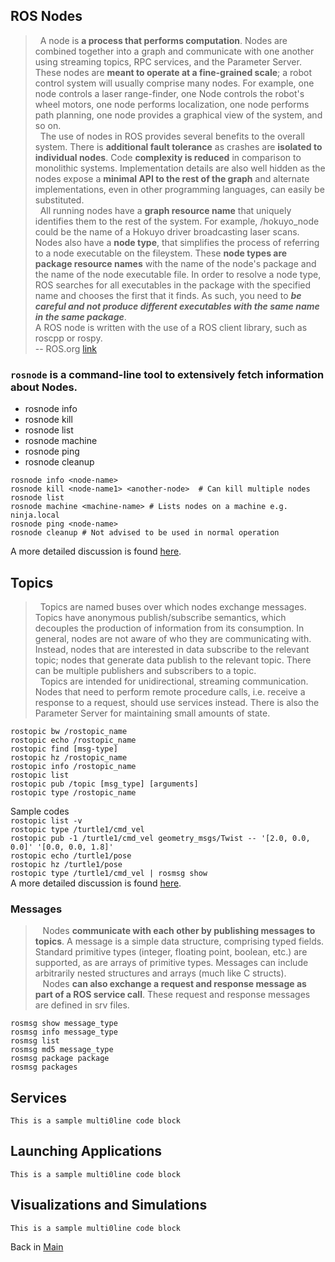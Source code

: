 ## ROS Nodes  
>&nbsp;&nbsp;A node is **a process that performs computation**. Nodes are combined together into a graph and communicate with one another using streaming topics, RPC services, and the Parameter Server. These nodes are **meant to operate at a fine-grained scale**; a robot control system will usually comprise many nodes. For example, one node controls a laser range-finder, one Node controls the robot's wheel motors, one node performs localization, one node performs path planning, one node provides a graphical view of the system, and so on.  
  &nbsp;&nbsp;The use of nodes in ROS provides several benefits to the overall system. There is **additional fault tolerance** as crashes are **isolated to individual nodes**. Code **complexity is reduced** in comparison to monolithic systems. Implementation details are also well hidden as the nodes   expose a **minimal API to the rest of the graph** and alternate implementations, even in other programming languages, can easily be substituted.   
  &nbsp;&nbsp;All running nodes have a **graph resource name** that uniquely identifies them to the rest of the system. For example, /hokuyo_node could be the name of a Hokuyo driver broadcasting laser scans. Nodes also have a **node type**, that simplifies the process of referring to a node executable on the fileystem. These **node types are package resource names** with the name of the node's package and the name of the node executable file. In order to resolve a node type, ROS searches for all executables in the package with the specified name and chooses the first that it finds. As such, you need to ***be careful and not produce different executables with the same name in the same package***.  
A ROS node is written with the use of a ROS client library, such as roscpp or rospy.  
-- ROS.org [link](http://wiki.ros.org/Nodes)  


### `rosnode` is a command-line tool to extensively fetch information about Nodes.

* rosnode info
* rosnode kill
* rosnode list
* rosnode machine
* rosnode ping
* rosnode cleanup
```
rosnode info <node-name>
rosnode kill <node-name1> <another-node>  # Can kill multiple nodes
rosnode list
rosnode machine <machine-name> # Lists nodes on a machine e.g. ninja.local
rosnode ping <node-name> 
rosnode cleanup # Not advised to be used in normal operation
```
A more detailed discussion is found [here](http://wiki.ros.org/Nodes).

## Topics
>&nbsp;&nbsp;Topics are named buses over which nodes exchange messages. Topics have anonymous publish/subscribe semantics, which decouples the production of information from its consumption. In general, nodes are not aware of who they are communicating with. Instead, nodes that are interested in data subscribe to the relevant topic; nodes that generate data publish to the relevant topic. There can be multiple publishers and subscribers to a topic.  
&nbsp;&nbsp;Topics are intended for unidirectional, streaming communication. Nodes that need to perform remote procedure calls, i.e. receive a response to a request, should use services instead. There is also the Parameter Server for maintaining small amounts of state.
```
rostopic bw /rostopic_name
rostopic echo /rostopic_name
rostopic find [msg-type]
rostopic hz /rostopic_name
rostopic info /rostopic_name
rostopic list
rostopic pub /topic [msg_type] [arguments]
rostopic type /rostopic_name
```
Sample codes  
`rostopic list -v`  
`rostopic type /turtle1/cmd_vel`  
`rostopic pub -1 /turtle1/cmd_vel geometry_msgs/Twist -- '[2.0, 0.0, 0.0]' '[0.0, 0.0, 1.8]'`  
`rostopic echo /turtle1/pose`  
`rostopic hz /turtle1/pose`  
`rostopic type /turtle1/cmd_vel | rosmsg show`  
A more detailed discussion is found [here](http://wiki.ros.org/Topics).
  
### Messages  
>&nbsp;&nbsp;&nbsp;Nodes **communicate with each other by publishing messages to topics**. A message is a simple data structure, comprising typed fields. Standard primitive types (integer, floating point, boolean, etc.) are supported, as are arrays of primitive types. Messages can include arbitrarily nested structures and arrays (much like C structs).  
&nbsp;&nbsp;&nbsp;Nodes **can also exchange a request and response message as part of a ROS service call**. These request and response messages are defined in srv files.
```
rosmsg show message_type
rosmsg info message_type
rosmsg list
rosmsg md5 message_type
rosmsg package package
rosmsg packages
```

## Services  
```
This is a sample multi0line code block
```
## Launching Applications  
```
This is a sample multi0line code block
```
## Visualizations and Simulations
```
This is a sample multi0line code block
```
Back in [Main](../README.md)
